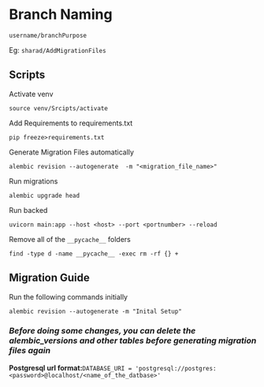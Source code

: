 # Branch Naming

`username/branchPurpose`

Eg:
`sharad/AddMigrationFiles`

## Scripts

Activate venv

```shell
source venv/Srcipts/activate
```

Add Requirements to requirements.txt

```shell
pip freeze>requirements.txt
```

Generate Migration Files automatically

```shell
alembic revision --autogenerate  -m "<migration_file_name>"
```

Run migrations

```shell
alembic upgrade head
```

Run backed

```shell
uvicorn main:app --host <host> --port <portnumber> --reload
```

Remove all of the `__pycache__` folders

```shell
find -type d -name __pycache__ -exec rm -rf {} +
```

## Migration Guide

Run the following commands initially

```shell
alembic revision --autogenerate -m "Inital Setup"
```

### *Before doing some changes, you can delete the alembic_versions and other tables before generating migration files again*

**Postgresql url format:**`DATABASE_URI = 'postgresql://postgres:<password>@localhost/<name_of_the_datbase>'`
